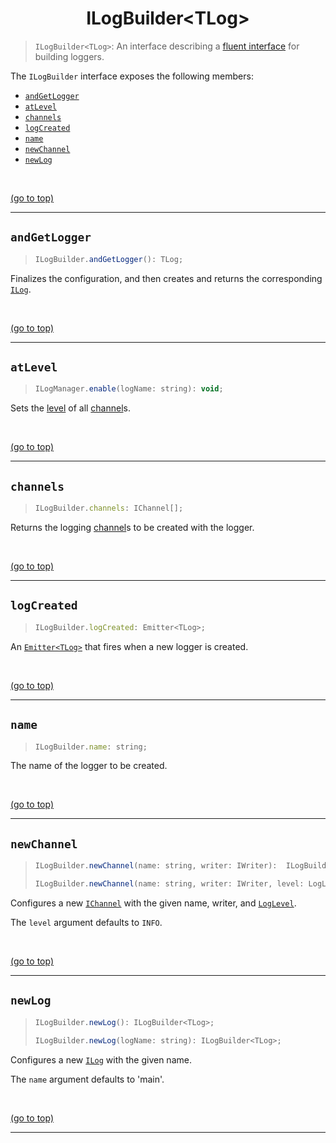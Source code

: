 # <h1 id="top" align="center">ILogBuilder&lt;TLog&gt;</h1> #

> `ILogBuilder<TLog>`: An interface describing a [fluent interface](fluent-interface) for building loggers.

The `ILogBuilder` interface exposes the following members:

- [`andGetLogger`](#andgetlogger)
- [`atLevel`](#atlevel)
- [`channels`](#channels)
- [`logCreated`](#logcreated)
- [`name`](#name)
- [`newChannel`](#newchannel)
- [`newLog`](#newlog)

<br>

<a href="#top">(go to top)</a>

----

## `andGetLogger` ##

> ```javascript
> ILogBuilder.andGetLogger(): TLog;
> ```

Finalizes the configuration, and then creates and returns the corresponding [`ILog`](iLog).

<br>

<a href="#top">(go to top)</a>

----

## `atLevel` ##

> ```javascript
> ILogManager.enable(logName: string): void;
> ```

Sets the [level](logLevel) of all [channel](iChannel)s.

<br>

<a href="#top">(go to top)</a>

----

## `channels` ##

> ```javascript
> ILogBuilder.channels: IChannel[];
> ```

Returns the logging [channel](iChannel)s to be created with the logger.

<br>

<a href="#top">(go to top)</a>

----

## `logCreated` ##

> ```javascript
> ILogBuilder.logCreated: Emitter<TLog>;
> ```

An [`Emitter<TLog>`](emitter) that fires when a new logger is created.

<br>

<a href="#top">(go to top)</a>

----

## `name` ##

> ```javascript
> ILogBuilder.name: string;
> ```

The name of the logger to be created.

<br>

<a href="#top">(go to top)</a>

----

## `newChannel` ##

> ```javascript
> ILogBuilder.newChannel(name: string, writer: IWriter):  ILogBuilder<TLog>;
> 
> ILogBuilder.newChannel(name: string, writer: IWriter, level: LogLevel):  ILogBuilder<TLog>;
>
> ```

Configures a new [`IChannel`](iChannel) with the given name, writer, and [`LogLevel`](logLevel).

The `level` argument defaults to `INFO`.

<br>

<a href="#top">(go to top)</a>

----

## `newLog` ##

> ```javascript
> ILogBuilder.newLog(): ILogBuilder<TLog>;
>
> ILogBuilder.newLog(logName: string): ILogBuilder<TLog>;
> ```

Configures a new [`ILog`](iLog) with the given name.

The `name` argument defaults to 'main'.

<br>

<a href="#top">(go to top)</a>

----

[fluent-interface]: https://martinfowler.com/bliki/FluentInterface.html

[emitter]: emitter.md
[iChannel]: iChannel.md
[iLog]: iLog.md
[logLevel]: logLevel.md
